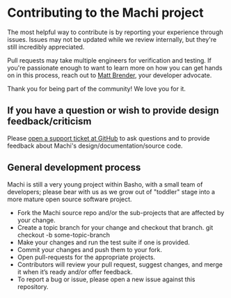 # Contributing to the Machi project

The most helpful way to contribute is by reporting your experience
through issues. Issues may not be updated while we review internally,
but they're still incredibly appreciated.

Pull requests may take multiple engineers for verification and testing. If
you're passionate enough to want to learn more on how you can get
hands on in this process, reach out to
[Matt Brender](mailto:mbrender@basho.com), your developer advocate.

Thank you for being part of the community! We love you for it. 

## If you have a question or wish to provide design feedback/criticism

Please
[open a support ticket at GitHub](https://github.com/basho/machi/issues/new)
to ask questions and to provide feedback about Machi's
design/documentation/source code.

## General development process

Machi is still a very young project within Basho, with a small team of
developers; please bear with us as we grow out of "toddler" stage into
a more mature open source software project.

* Fork the Machi source repo and/or the sub-projects that are affected
  by your change.  
* Create a topic branch for your change and checkout that branch.
     git checkout -b some-topic-branch
* Make your changes and run the test suite if one is provided.
* Commit your changes and push them to your fork.
* Open pull-requests for the appropriate projects.
* Contributors will review your pull request, suggest changes, and merge it when it’s ready and/or offer feedback.
* To report a bug or issue, please open a new issue against this repository.

